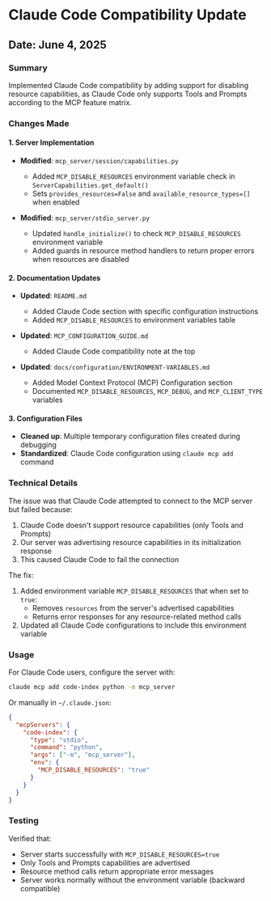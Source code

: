 # Claude Code Compatibility Update

## Date: June 4, 2025

### Summary
Implemented Claude Code compatibility by adding support for disabling resource capabilities, as Claude Code only supports Tools and Prompts according to the MCP feature matrix.

### Changes Made

#### 1. Server Implementation
- **Modified**: `mcp_server/session/capabilities.py`
  - Added `MCP_DISABLE_RESOURCES` environment variable check in `ServerCapabilities.get_default()`
  - Sets `provides_resources=False` and `available_resource_types=[]` when enabled

- **Modified**: `mcp_server/stdio_server.py`
  - Updated `handle_initialize()` to check `MCP_DISABLE_RESOURCES` environment variable
  - Added guards in resource method handlers to return proper errors when resources are disabled

#### 2. Documentation Updates
- **Updated**: `README.md`
  - Added Claude Code section with specific configuration instructions
  - Added `MCP_DISABLE_RESOURCES` to environment variables table

- **Updated**: `MCP_CONFIGURATION_GUIDE.md`
  - Added Claude Code compatibility note at the top

- **Updated**: `docs/configuration/ENVIRONMENT-VARIABLES.md`
  - Added Model Context Protocol (MCP) Configuration section
  - Documented `MCP_DISABLE_RESOURCES`, `MCP_DEBUG`, and `MCP_CLIENT_TYPE` variables

#### 3. Configuration Files
- **Cleaned up**: Multiple temporary configuration files created during debugging
- **Standardized**: Claude Code configuration using `claude mcp add` command

### Technical Details

The issue was that Claude Code attempted to connect to the MCP server but failed because:
1. Claude Code doesn't support resource capabilities (only Tools and Prompts)
2. Our server was advertising resource capabilities in its initialization response
3. This caused Claude Code to fail the connection

The fix:
1. Added environment variable `MCP_DISABLE_RESOURCES` that when set to `true`:
   - Removes `resources` from the server's advertised capabilities
   - Returns error responses for any resource-related method calls
2. Updated all Claude Code configurations to include this environment variable

### Usage

For Claude Code users, configure the server with:
```bash
claude mcp add code-index python -m mcp_server
```

Or manually in `~/.claude.json`:
```json
{
  "mcpServers": {
    "code-index": {
      "type": "stdio",
      "command": "python",
      "args": ["-m", "mcp_server"],
      "env": {
        "MCP_DISABLE_RESOURCES": "true"
      }
    }
  }
}
```

### Testing
Verified that:
- Server starts successfully with `MCP_DISABLE_RESOURCES=true`
- Only Tools and Prompts capabilities are advertised
- Resource method calls return appropriate error messages
- Server works normally without the environment variable (backward compatible)